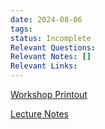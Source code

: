 ```yaml
---
date: 2024-08-06
tags: 
status: Incomplete
Relevant Questions: 
Relevant Notes: []
Relevant Links:
---
```

[Workshop Printout](Attachments/Week%203_inClassPrintout.docx)

[Lecture Notes](Attachments/Lecture%202%20(contd)-%20ER%20Diagrams.pdf)

